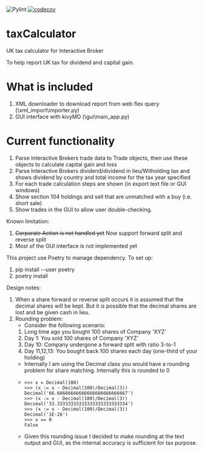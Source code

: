 ![Pylint](https://github.com/alexpung/taxCalculator/actions/workflows/ci.yml/badge.svg)
[![codecov](https://codecov.io/gh/alexpung/taxCalculator/branch/development/graph/badge.svg?token=O5UGER8FEJ)](https://codecov.io/gh/alexpung/taxCalculator)

# taxCalculator

UK tax calculator for Interactive Broker

To help report UK tax for dividend and capital gain.

# What is included

1. XML downloader to download report from web flex query (\xml_import\importer.py)
2. GUI interface with kivyMD (\gui\main_app.py)

# Current functionality

1. Parse Interactive Brokers trade data to Trade objects, then use these objects to calculate capital gain and loss
2. Parse Interactive Brokers dividend/dividend in lieu/Witholding tax and shows dividend by country and total income for the tax year specified
3. For each trade calculation steps are shown (in export text file or GUI windows)
4. Show section 104 holdings and sell that are unmatched with a buy (i.e. short sale)
5. Show trades in the GUI to allow user double-checking.

Known limitation:

1. ~~Corporate Action is not handled yet~~ Now support forward split and reverse split
2. Most of the GUI interface is not implemented yet

This project use Poetry to manage dependency.
To set up:

1. pip install --user poetry
2. poetry install

Design notes:

1.  When a share forward or reverse split occurs it is assumed that the decimal shares will be kept. But it is possible that
    the decimal shares are lost and be given cash in lieu.
2.  Rounding problem:
    - Consider the following scenario:
    1. Long time ago you bought 100 shares of Company 'XYZ'
    2. Day 1: You sold 100 shares of Company 'XYZ'
    3. Day 10: Company undergone a forward split with ratio 3-to-1
    4. Day 11,12,13: You bought back 100 shares each day (one-third of your holding)
    - Internally I am using the Decimal class you would have a rounding problem for share matching. Internally this is rounded to 0
    -     >>> x = Decimal(100)
          >>> (x := x - Decimal(100)/Decimal(3))
          Decimal('66.66666666666666666666666667')
          >>> (x := x - Decimal(100)/Decimal(3))
          Decimal('33.33333333333333333333333334')
          >>> (x := x - Decimal(100)/Decimal(3))
          Decimal('1E-26')
          >>> x == 0
          False
    - Given this rounding issue I decided to make rounding at the text output and GUI, as the internal accuracy is sufficient for tax purpose.
